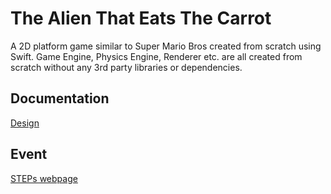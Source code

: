# The Alien That Eats The Carrot
A 2D platform game similar to Super Mario Bros created from scratch using Swift. Game Engine, Physics Engine, Renderer etc. are all created from scratch without any 3rd party libraries or dependencies.

## Documentation
[Design](https://drive.google.com/file/d/1kHcMYgJxPgsfAiw6qWY70JHy4kN2GqI2/view?usp=sharing)

## Event
[STEPs webpage](https://uvents.nus.edu.sg/event/24th-steps/module/CS3217/project/5)
